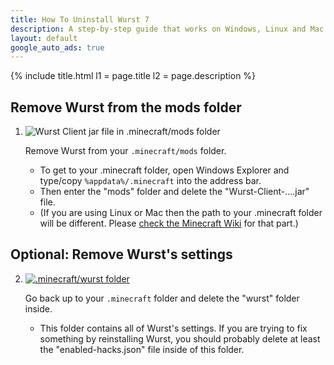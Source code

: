 ```yaml
---
title: How To Uninstall Wurst 7
description: A step-by-step guide that works on Windows, Linux and Mac!
layout: default
google_auto_ads: true
---
```

{% include title.html l1 = page.title l2 = page.description %}

<div class="padding20 no-padding-left no-padding-right bg-grayLighter">
	<div class="container">
		<h2 class="text-normal">Remove Wurst from the mods folder</h2>
        <ol class="step-list">
            <li>
                <p>
                    <img src="https://wiki.wurstclient.net/_media/uninstall-delete-wurst7.webp" alt="Wurst Client jar file in .minecraft/mods folder">
                </p>
                <p>
                    Remove Wurst from your <code>.minecraft/mods</code> folder.
                    <ul>
                        <li>To get to your .minecraft folder, open Windows Explorer and type/copy <code>%appdata%/.minecraft</code> into the address bar.</li>
                        <li>Then enter the "mods" folder and delete the "Wurst-Client-....jar" file.</li>
                        <li>(If you are using Linux or Mac then the path to your .minecraft folder will be different. Please <a href="https://minecraft.gamepedia.com/.minecraft" target="_blank">check the Minecraft Wiki</a> for that part.)</li>
                    </ul>
                </p>
            </li>
        </ol>
	</div>
</div>

<div class="padding20 no-padding-left no-padding-right">
	<div class="container">
		<h2 class="text-normal">Optional: Remove Wurst's settings</h2>
        <ol class="step-list" start="2">
            <li>
                <p>
                    <a href="/download/" target="_blank">
                        <img src="https://wiki.wurstclient.net/_media/uninstall-delete-mods-folder.webp" alt=".minecraft/wurst folder">
                    </a>
                </p>
                <p>
                    Go back up to your <code>.minecraft</code> folder and delete the "wurst" folder inside.
                    <ul>
                        <li>This folder contains all of Wurst's settings. If you are trying to fix something by reinstalling Wurst, you should probably delete at least the "enabled-hacks.json" file inside of this folder.</li>
                    </ul>
                </p>
            </li>
        </ol>
	</div>
</div>
